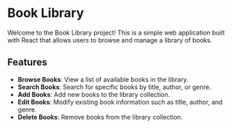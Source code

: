 # Book Library

Welcome to the Book Library project! This is a simple web application built with React that allows users to browse and manage a library of books.

## Features

- **Browse Books**: View a list of available books in the library.
- **Search Books**: Search for specific books by title, author, or genre.
- **Add Books**: Add new books to the library collection.
- **Edit Books**: Modify existing book information such as title, author, and genre.
- **Delete Books**: Remove books from the library collection.

